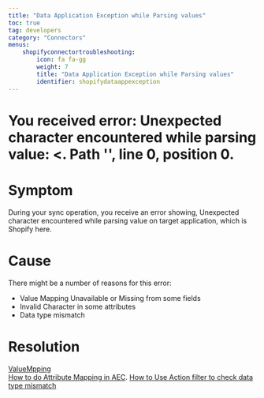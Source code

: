 ```yaml
---
title: "Data Application Exception while Parsing values"
toc: true
tag: developers
category: "Connectors"
menus: 
    shopifyconnectortroubleshooting:
        icon: fa fa-gg
        weight: 7
        title: "Data Application Exception while Parsing values"
        identifier: shopifydataappexception
---
```


# You received error: Unexpected character encountered while parsing value: <. Path '', line 0, position 0.

# Symptom

During your sync operation, you receive an error showing, Unexpected character encountered while parsing value
on target application, which is Shopify here. 

# Cause

There might be a number of reasons for this error: 

- Value Mapping Unavailable or Missing from some fields
- Invalid Character in some attributes
- Data type mismatch

# Resolution

[ValueMpping](/transformation/using-lookups-for-value-exchange/)  
[How to do Attribute Mapping in AEC](/transformation/steps-to-cutomize-prebuilt-mapping/#implementing-attribute-mapping).
[How to Use Action filter to check data type mismatch](/transformation/working-with-schemas-action-filter/)  




